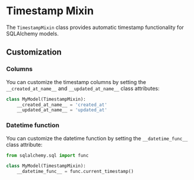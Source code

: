 # Timestamp Mixin

The `TimestampMixin` class provides automatic timestamp functionality for SQLAlchemy models.

## Customization

### Columns

You can customize the timestamp columns by setting the `__created_at_name__` and `__updated_at_name__` class attributes:

```python
class MyModel(TimestampMixin):
    __created_at_name__ = 'created_at'
    __updated_at_name__ = 'updated_at'
```

### Datetime function

You can customize the datetime function by setting the `__datetime_func__` class attribute:

```python
from sqlalchemy.sql import func

class MyModel(TimestampMixin):
    __datetime_func__ = func.current_timestamp()
```
